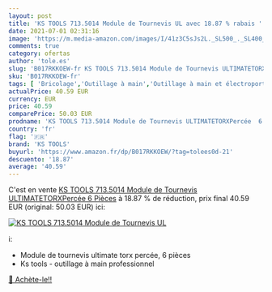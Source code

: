 ```yaml
---
layout: post
title: 'KS TOOLS 713.5014 Module de Tournevis UL avec 18.87 % rabais '
date: 2021-07-01 02:31:16
image: 'https://m.media-amazon.com/images/I/41z3C5sJs2L._SL500_._SL400_.jpg'
comments: true
category: ofertas
author: 'tole.es'
slug: 'B017RKKOEW-fr KS TOOLS 713.5014 Module de Tournevis ULTIMATETORXPercée 6...'
sku: 'B017RKKOEW-fr'
tags: [ 'Bricolage','Outillage à main','Outillage à main et électroportatif','ks tools', ]
actualPrice: 40.59 EUR
currency: EUR
price: 40.59
comparePrice: 50.03 EUR
prodname: 'KS TOOLS 713.5014 Module de Tournevis ULTIMATETORXPercée  6 Pièces'
country: 'fr'
flag: '🇫🇷'
brand: 'KS TOOLS'
buyurl: 'https://www.amazon.fr/dp/B017RKKOEW/?tag=tolees0d-21'
descuento: '18.87'
average: '40.59'
---
```


C'est en vente [KS TOOLS 713.5014 Module de Tournevis ULTIMATETORXPercée  6 Pièces](https://www.amazon.fr/dp/B017RKKOEW/?tag=tolees0d-21)  à  18.87 % de réduction, prix final  40.59 EUR (original: 50.03 EUR) ici:

[![KS TOOLS 713.5014 Module de Tournevis UL](https://m.media-amazon.com/images/I/41z3C5sJs2L._SL500_._SL400_.jpg)](https://www.amazon.fr/dp/B017RKKOEW/?tag=tolees0d-21)

ℹ️:

- Module de tournevis ultimate torx percée, 6 pièces
- Ks tools - outillage à main professionnel

[🛒 Achète-le!!](https://www.amazon.fr/dp/B017RKKOEW/?tag=tolees0d-21)
